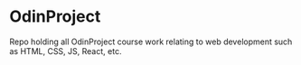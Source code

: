 # OdinProject

Repo holding all OdinProject course work relating to web development such as HTML, CSS, JS, React, etc. 
